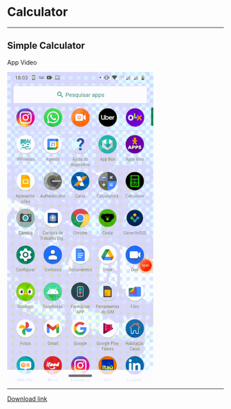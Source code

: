 # Calculator
---
Simple Calculator
---
App Video

![gifcalculator](https://github.com/CamileBarros/Calculator/blob/master/gifCalc.gif)

---
[Download link](https://drive.google.com/file/d/1zWOdewhKHlt2kI4ky_5ktMe9LSwn_ovs/view?usp=sharing)
